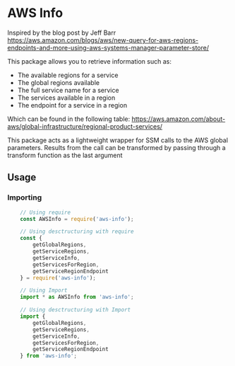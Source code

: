 # AWS Info 
Inspired by the blog post by Jeff Barr https://aws.amazon.com/blogs/aws/new-query-for-aws-regions-endpoints-and-more-using-aws-systems-manager-parameter-store/

This package allows you to retrieve information such as:

- The available regions for a service
- The global regions available
- The full service name for a service
- The services available in a region
- The endpoint for a service in a region

Which can be found in the following table: https://aws.amazon.com/about-aws/global-infrastructure/regional-product-services/

This package acts as a lightweight wrapper for SSM calls to the AWS global parameters.
Results from the call can be transformed by passing through a transform function as the last argument

## Usage

### Importing

```js
    // Using require
    const AWSInfo = require('aws-info');

    // Using desctructuring with require
    const {
        getGlobalRegions,
        getServiceRegions,
        getServiceInfo,
        getServicesForRegion,
        getServiceRegionEndpoint
    } = require('aws-info');

    // Using Import
    import * as AWSInfo from 'aws-info';

    // Using desctructuring with Import
    import {
        getGlobalRegions,
        getServiceRegions,
        getServiceInfo,
        getServicesForRegion,
        getServiceRegionEndpoint
    } from 'aws-info';
```